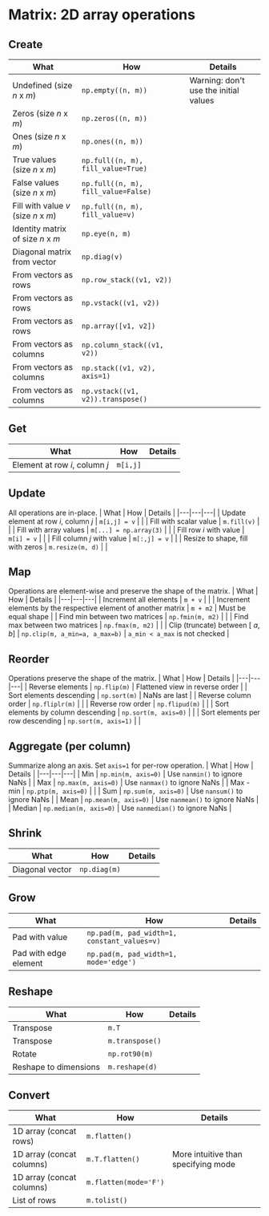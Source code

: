 # Matrix: 2D array operations

## Create
| What | How | Details |
|---|---|---|
| Undefined (size $n$ x $m$) | `np.empty((n, m))` | Warning: don't use the initial values |
| Zeros (size $n$ x $m$) | `np.zeros((n, m))` | |
| Ones (size $n$ x $m$) | `np.ones((n, m))` | |
| True values (size $n$ x $m$) | `np.full((n, m), fill_value=True)` | |
| False values (size $n$ x $m$) | `np.full((n, m), fill_value=False)` | |
| Fill with value $v$ (size $n$ x $m$) | `np.full((n, m), fill_value=v)` | |
| Identity matrix of size $n$ x $m$ | `np.eye(n, m)` | |
| Diagonal matrix from vector | `np.diag(v)` | |
| From vectors as rows | `np.row_stack((v1, v2))` | |
| From vectors as rows | `np.vstack((v1, v2))` | |
| From vectors as rows | `np.array([v1, v2])` | |
| From vectors as columns | `np.column_stack((v1, v2))` | |
| From vectors as columns | `np.stack((v1, v2), axis=1)` | |
| From vectors as columns | `np.vstack((v1, v2)).transpose()` | |

## Get
| What | How | Details |
|---|---|---|
| Element at row $i$, column $j$ | `m[i,j]` | |

## Update
All operations are in-place.
| What | How | Details |
|---|---|---|
| Update element at row $i$, column $j$ | `m[i,j] = v` | |
| Fill with scalar value | `m.fill(v)` | |
| Fill with array values | `m[...] = np.array(3)` | |
| Fill row $i$ with value | `m[i] = v` | | 
| Fill column $j$ with value | `m[:,j] = v` | |
| Resize to shape, fill with zeros | `m.resize(m, d)` | |

## Map
Operations are element-wise and preserve the shape of the matrix.
| What | How | Details |
|---|---|---|
| Increment all elements | `m + v` | |
| Increment elements by the respective element of another matrix | `m + m2` | Must be equal shape |
| Find min between two matrices | `np.fmin(m, m2)` | |
| Find max between two matrices | `np.fmax(m, m2)` | |
| Clip (truncate) between \[ $a$, $b$] | `np.clip(m, a_min=a, a_max=b)` | `a_min < a_max` is not checked |

## Reorder
Operations preserve the shape of the matrix.
| What | How | Details |
|---|---|---|
| Reverse elements | `np.flip(m)` | Flattened view in reverse order |
| Sort elements descending | `np.sort(m)` | NaNs are last |
| Reverse column order | `np.fliplr(m)` | |
| Reverse row order | `np.flipud(m)` | |
| Sort elements by column descending | `np.sort(m, axis=0)` | |
| Sort elements per row descending | `np.sort(m, axis=1)` | |

## Aggregate (per column)
Summarize along an axis. Set `axis=1` for per-row operation.
| What | How | Details |
|---|---|---|
| Min | `np.min(m, axis=0)` | Use `nanmin()` to ignore NaNs |
| Max | `np.max(m, axis=0)` | Use `nanmax()` to ignore NaNs |
| Max - min | `np.ptp(m, axis=0)` | |
| Sum | `np.sum(m, axis=0)` | Use `nansum()` to ignore NaNs |
| Mean | `np.mean(m, axis=0)` | Use `nanmean()` to ignore NaNs |
| Median | `np.median(m, axis=0)` | Use `nanmedian()` to ignore NaNs |

## Shrink
| What | How | Details |
|---|---|---|
| Diagonal vector | `np.diag(m)` | | 

## Grow
| What | How | Details |
|---|---|---|
| Pad with value | `np.pad(m, pad_width=1, constant_values=v)` | |
| Pad with edge element | `np.pad(m, pad_width=1, mode='edge')` | |

## Reshape
| What | How | Details |
|---|---|---|
| Transpose | `m.T` | |
| Transpose | `m.transpose()` | |
| Rotate | `np.rot90(m)` | |
| Reshape to dimensions | `m.reshape(d)` | |

## Convert
| What | How | Details |
|---|---|---|
| 1D array (concat rows) | `m.flatten()` | |
| 1D array (concat columns) | `m.T.flatten()` | More intuitive than specifying mode |
| 1D array (concat columns) | `m.flatten(mode='F')` | |
| List of rows | `m.tolist()` | |
